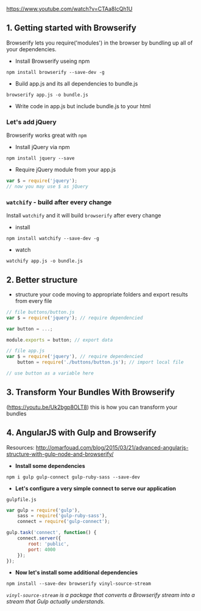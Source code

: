 https://www.youtube.com/watch?v=CTAa8IcQh1U

## 1. Getting started with Browserify
Browserify lets you require('modules') in the browser by bundling up all of your dependencies.

- Install Browserify useing npm
```
npm install browserify --save-dev -g
```
- Build app.js and its all dependencies to bundle.js
```
browserify app.js -o bundle.js
```
- Write code in app.js but include bundle.js to your html

### Let's add jQuery
Browserify works great with `npm`

- Install jQuery via npm
```
npm install jquery --save
```
- Require jQuery module from your app.js
```javascript
var $ = require('jquery');
// now you may use $ as jQuery
```

### `watchify` - build after every change
Install `watchify` and it will build `browserify` after every change
- install
```
npm install watchify --save-dev -g
```
- watch
```
watchify app.js -o bundle.js
```

## 2. Better structure
- structure your code moving to appropriate folders and export results from every file
```javascript
// file buttons/button.js
var $ = require('jquery'); // require dependencied

var button = ...;

module.exports = button; // export data
```

```javascript
// file app.js
var $ = require('jquery'), // require dependencied
	button = require('./buttons/button.js'); // import local file

// use button as a variable here
```

## 3. Transform Your Bundles With Browserify
(https://youtu.be/Uk2bgp8OLT8)
this is how you can transform your bundles

## 4. AngularJS with Gulp and Browserify
Resources:
http://omarfouad.com/blog/2015/03/21/advanced-angularjs-structure-with-gulp-node-and-browserify/

- **Install some dependencies**
```
npm i gulp gulp-connect gulp-ruby-sass --save-dev
```
- **Let's configure a very simple connect to serve our application**

`gulpfile.js`
```javascript
var gulp = require('gulp'),
	sass = require('gulp-ruby-sass'),
	connect = require('gulp-connect');

gulp.task('connect', function() {
	connect.server({
		root: 'public',
		port: 4000
	});
});
```

- **Now let's install some additional dependencies**
```
npm install --save-dev browserify vinyl-source-stream
```

*`vinyl-source-stream` is a package that converts a Browserify stream into a stream that Gulp actually understands.*

